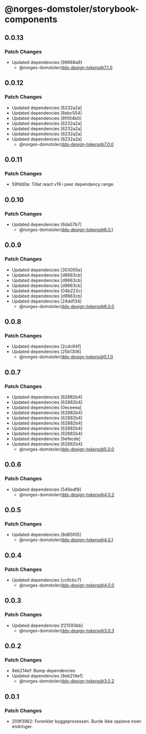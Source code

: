 # @norges-domstoler/storybook-components

## 0.0.13

### Patch Changes

- Updated dependencies [99688a9]
  - @norges-domstoler/dds-design-tokens@7.1.0

## 0.0.12

### Patch Changes

- Updated dependencies [6232a2a]
- Updated dependencies [8ebc554]
- Updated dependencies [8f004b0]
- Updated dependencies [6232a2a]
- Updated dependencies [6232a2a]
- Updated dependencies [6232a2a]
- Updated dependencies [6232a2a]
  - @norges-domstoler/dds-design-tokens@7.0.0

## 0.0.11

### Patch Changes

- 59fdd0e: Tillat react v19 i peer dependency range.

## 0.0.10

### Patch Changes

- Updated dependencies [6da57b7]
  - @norges-domstoler/dds-design-tokens@6.0.1

## 0.0.9

### Patch Changes

- Updated dependencies [303055e]
- Updated dependencies [d9663cb]
- Updated dependencies [d9663cb]
- Updated dependencies [d9663cb]
- Updated dependencies [04b222c]
- Updated dependencies [d9663cb]
- Updated dependencies [24dd134]
  - @norges-domstoler/dds-design-tokens@6.0.0

## 0.0.8

### Patch Changes

- Updated dependencies [2cdc84f]
- Updated dependencies [25b1306]
  - @norges-domstoler/dds-design-tokens@5.1.0

## 0.0.7

### Patch Changes

- Updated dependencies [62882b4]
- Updated dependencies [62882b4]
- Updated dependencies [0eceeea]
- Updated dependencies [62882b4]
- Updated dependencies [62882b4]
- Updated dependencies [62882b4]
- Updated dependencies [62882b4]
- Updated dependencies [62882b4]
- Updated dependencies [6efecde]
- Updated dependencies [62882b4]
  - @norges-domstoler/dds-design-tokens@5.0.0

## 0.0.6

### Patch Changes

- Updated dependencies [546edf8]
  - @norges-domstoler/dds-design-tokens@4.0.2

## 0.0.5

### Patch Changes

- Updated dependencies [8d85f05]
  - @norges-domstoler/dds-design-tokens@4.0.1

## 0.0.4

### Patch Changes

- Updated dependencies [cc6cbc7]
  - @norges-domstoler/dds-design-tokens@4.0.0

## 0.0.3

### Patch Changes

- Updated dependencies [f21593bb]
  - @norges-domstoler/dds-design-tokens@3.0.3

## 0.0.2

### Patch Changes

- 8eb214ef: Bump dependencies
- Updated dependencies [8eb214ef]
  - @norges-domstoler/dds-design-tokens@3.0.2

## 0.0.1

### Patch Changes

- 209f3962: Forenkler byggeprosessen. Burde ikke oppleve noen endringer.
